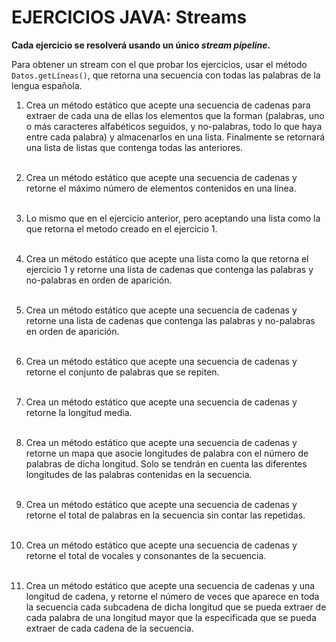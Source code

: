 # EJERCICIOS JAVA: Streams

**Cada ejercicio se resolverá usando un único *stream pipeline*.**

Para obtener un stream con el que probar los ejercicios, usar el método `Datos.getLíneas()`, que retorna una secuencia con todas las palabras de la lengua española.

1. Crea un método estático que acepte una secuencia de cadenas para extraer de cada una de ellas los elementos que la forman (palabras, uno o más caracteres alfabéticos seguidos, y no-palabras, todo lo que haya entre cada palabra) y almacenarlos en una lista. Finalmente se retornará una lista de listas que contenga todas las anteriores.</br></br>

1. Crea un método estático que acepte una secuencia de cadenas y retorne el máximo número de elementos contenidos en una línea.</br></br>

1. Lo mismo que en el ejercicio anterior, pero aceptando una lista como la que retorna el metodo creado en el ejercicio 1.</br></br>

1. Crea un método estático que acepte una lista como la que retorna el ejercicio 1 y retorne una lista de cadenas que contenga las palabras y no-palabras en orden de aparición.</br></br>

1. Crea un método estático que acepte una secuencia de cadenas y retorne una lista de cadenas que contenga las palabras y no-palabras en orden de aparición.</br></br>

1. Crea un método estático que acepte una secuencia de cadenas y retorne el conjunto de palabras que se repiten.</br></br>

1. Crea un método estático que acepte una secuencia de cadenas y retorne la longitud media.</br></br>

1. Crea un método estático que acepte una secuencia de cadenas y retorne un mapa que asocie longitudes de palabra con el número de palabras de dicha longitud. Solo se tendrán en cuenta las diferentes longitudes de las palabras contenidas en la secuencia.</br></br>

1. Crea un método estático que acepte una secuencia de cadenas y retorne el total de palabras en la secuencia sin contar las repetidas.</br></br>

1. Crea un método estático que acepte una secuencia de cadenas y retorne el total de vocales y consonantes de la secuencia.</br></br>

1. Crea un método estático que acepte una secuencia de cadenas y una longitud de cadena, y retorne el número de veces que aparece en toda la secuencia cada subcadena de dicha longitud que se pueda extraer de cada palabra de una longitud mayor que la especificada que se pueda extraer de cada cadena de la secuencia.</br></br>

